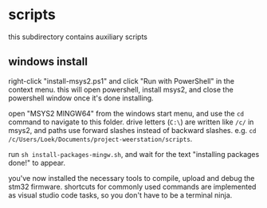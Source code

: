 # scripts

this subdirectory contains auxiliary scripts

## windows install

right-click "install-msys2.ps1" and click "Run with PowerShell" in the context
menu. this will open powershell, install msys2, and close the powershell window
once it's done installing.

open "MSYS2 MINGW64" from the windows start menu, and use the `cd` command to
navigate to this folder. drive letters (`C:\`) are written like `/c/` in msys2,
and paths use forward slashes instead of backward slashes. e.g. `cd
/c/Users/Loek/Documents/project-weerstation/scripts`.

run `sh install-packages-mingw.sh`, and wait for the text "installing packages
done!" to appear.

you've now installed the necessary tools to compile, upload and debug the stm32
firmware. shortcuts for commonly used commands are implemented as visual studio
code tasks, so you don't have to be a terminal ninja.
